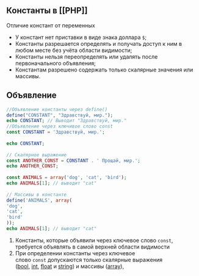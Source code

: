## Константы в [[РНР]]

Отличие констант от переменных

- У констант нет приставки в виде знака доллара `$`;
- Константы разрешается определять и получать доступ к ним в любом месте без учёта области видимости;
- Константы нельзя переопределять или удалять после первоначального объявления;
- Константам разрешено содержать только скалярные значения или массивы.
## Объявление

```php
//Объявление константы через define()
define("CONSTANT", "Здравствуй, мир.");  
echo CONSTANT; // Выводит "Здравствуй, мир."
//Объявление через ключивое слово const
const CONSTANT = 'Здравствуй, мир.';  
  
echo CONSTANT;  
  
// Скалярное выражение  
const ANOTHER_CONST = CONSTANT . ' Прощай, мир.';  
echo ANOTHER_CONST;  
  
const ANIMALS = array('dog', 'cat', 'bird');  
echo ANIMALS[1]; // выводит "cat"  
  
// Массивы в константе  
define('ANIMALS', array(  
'dog',  
'cat',  
'bird'  
));  
echo ANIMALS[1]; // выводит "cat"
```
1. Константы, которые объявили через ключевое слово `const`, требуется объявлять в самой верхней области видимости
2. При определении константы через ключевое слово `const` допускаются только скалярные выражения ([bool](https://www.php.net/manual/ru/language.types.boolean.php), [int](https://www.php.net/manual/ru/language.types.integer.php), [float](https://www.php.net/manual/ru/language.types.float.php) и [string](https://www.php.net/manual/ru/language.types.string.php)) и массивы ([array](https://www.php.net/manual/ru/language.types.array.php)),